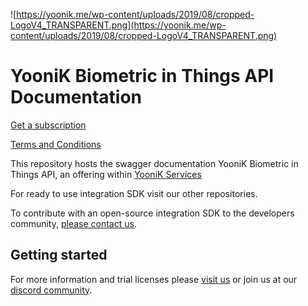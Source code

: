 
![https://yoonik.me/wp-content/uploads/2019/08/cropped-LogoV4_TRANSPARENT.png](https://yoonik.me/wp-content/uploads/2019/08/cropped-LogoV4_TRANSPARENT.png)

# YooniK Biometric in Things API Documentation

[Get a subscription](https://www.yoonik.me)

[Terms and Conditions](https://www.yoonik.me/terms-and-conditions)

This repository hosts the swagger documentation YooniK Biometric in Things API, an offering within [YooniK Services](https://www.yoonik.me)

For ready to use integration SDK visit our other repositories.

To contribute with an open-source integration SDK to the developers community, [please contact us](mailto:support@yoonik.me).

## Getting started

For more information and trial licenses please [visit us](https://www.yoonik.me) or join us at our [discord community](https://discord.gg/SqHVQUFNtN).




